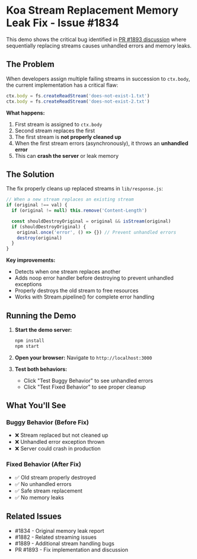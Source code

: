 # Koa Stream Replacement Memory Leak Fix - Issue #1834

This demo shows the critical bug identified in [PR #1893 discussion](https://github.com/koajs/koa/pull/1893#discussion_r2455395874) where sequentially replacing streams causes unhandled errors and memory leaks.

## The Problem

When developers assign multiple failing streams in succession to `ctx.body`, the current implementation has a critical flaw:

```javascript
ctx.body = fs.createReadStream('does-not-exist-1.txt')
ctx.body = fs.createReadStream('does-not-exist-2.txt')
```

**What happens:**
1. First stream is assigned to `ctx.body`
2. Second stream replaces the first
3. The first stream is **not properly cleaned up**
4. When the first stream errors (asynchronously), it throws an **unhandled error**
5. This can **crash the server** or leak memory

## The Solution

The fix properly cleans up replaced streams in `lib/response.js`:

```javascript
// When a new stream replaces an existing stream
if (original !== val) {
  if (original != null) this.remove('Content-Length')

  const shouldDestroyOriginal = original && isStream(original)
  if (shouldDestroyOriginal) {
    original.once('error', () => {}) // Prevent unhandled errors
    destroy(original)
  }
}
```

**Key improvements:**
- Detects when one stream replaces another
- Adds noop error handler before destroying to prevent unhandled exceptions
- Properly destroys the old stream to free resources
- Works with Stream.pipeline() for complete error handling

## Running the Demo

1. **Start the demo server:**
   ```bash
   npm install
   npm start
   ```

2. **Open your browser:**
   Navigate to `http://localhost:3000`

3. **Test both behaviors:**
   - Click "Test Buggy Behavior" to see unhandled errors
   - Click "Test Fixed Behavior" to see proper cleanup

## What You'll See

### Buggy Behavior (Before Fix)
- ❌ Stream replaced but not cleaned up
- ❌ Unhandled error exception thrown
- ❌ Server could crash in production

### Fixed Behavior (After Fix)
- ✅ Old stream properly destroyed
- ✅ No unhandled errors
- ✅ Safe stream replacement
- ✅ No memory leaks

## Related Issues

- #1834 - Original memory leak report
- #1882 - Related streaming issues
- #1889 - Additional stream handling bugs
- PR #1893 - Fix implementation and discussion
